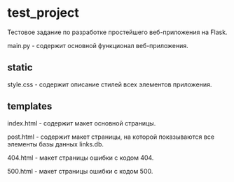 # test_project
Тестовое задание по разработке простейшего веб-приложения на Flask.

main.py - содержит основной функционал веб-приложения.

## static

style.css - содержит описание стилей всех элементов приложения.

## templates

index.html - содержит макет основной страницы.

post.html - содержит макет страницы, на которой показываются все элементы базы данных links.db.

404.html - макет страницы ошибки с кодом 404.

500.html - макет страницы ошибки с кодом 500.

